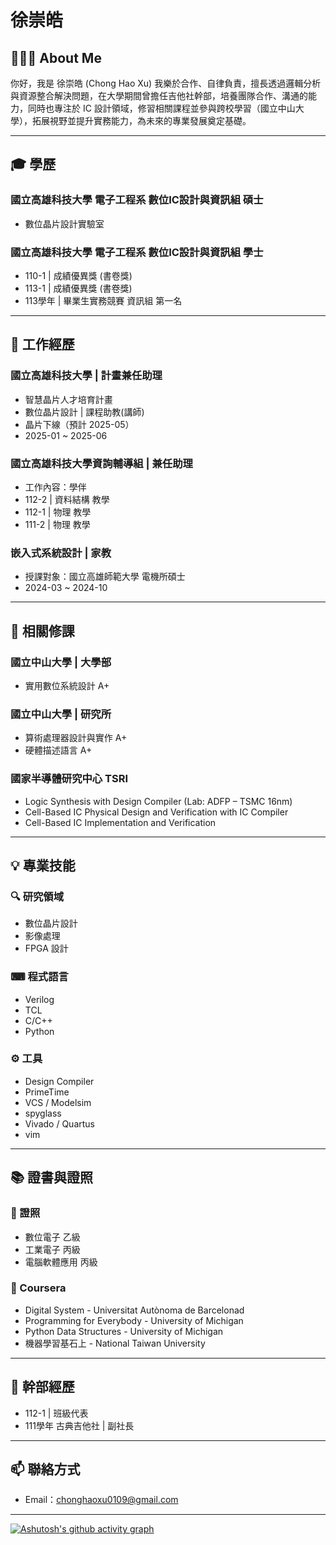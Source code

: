 # 徐崇皓

## 👨🏻‍💻 About Me
你好，我是 徐崇皓 (Chong Hao Xu)
我樂於合作、自律負責，擅長透過邏輯分析與資源整合解決問題，在大學期間曾擔任吉他社幹部，培養團隊合作、溝通的能力，同時也專注於
IC 設計領域，修習相關課程並參與跨校學習（國立中山大學），拓展視野並提升實務能力，為未來的專業發展奠定基礎。

---

## 🎓 學歷
### 國立高雄科技大學 電子工程系 數位IC設計與資訊組 碩士
- 數位晶片設計實驗室
### 國立高雄科技大學 電子工程系 數位IC設計與資訊組 學士
- 110-1 | 成績優異獎 (書卷獎)
- 113-1 | 成績優異獎 (書卷獎)
- 113學年 | 畢業生實務競賽 資訊組 第一名
---


## 💼 工作經歷
### 國立高雄科技大學 | 計畫兼任助理
- 智慧晶片人才培育計畫
- 數位晶片設計 | 課程助教(講師)
- 晶片下線（預計 2025-05）
- 2025-01 ~ 2025-06
### 國立高雄科技大學資詢輔導組 | 兼任助理
- 工作內容：學伴
- 112-2 | 資料結構 教學
- 112-1 |  物理 教學
- 111-2 |  物理 教學
### 嵌入式系統設計 | 家教
- 授課對象：國立高雄師範大學 電機所碩士
- 2024-03 ~ 2024-10
---


## 📖 相關修課
### 國立中山大學 | 大學部
- 實用數位系統設計 A+
### 國立中山大學 | 研究所
- 算術處理器設計與實作 A+
- 硬體描述語言 A+
### 國家半導體研究中心 TSRI
- Logic Synthesis with Design Compiler (Lab: ADFP – TSMC 16nm)
- Cell-Based IC Physical Design and Verification with IC Compiler
- Cell-Based IC Implementation and Verification
---


## 💡 專業技能
### 🔍 研究領域
- 數位晶片設計
- 影像處理
- FPGA 設計
### ⌨ 程式語言
- Verilog
- TCL
- C/C++
- Python
### ⚙️ 工具
- Design Compiler
- PrimeTime
- VCS / Modelsim
- spyglass
- Vivado / Quartus
- vim
---


## 📚 證書與證照
### 🪪 證照
- 數位電子 乙級 
- 工業電子 丙級
- 電腦軟體應用 丙級
### 📖 Coursera
- Digital System - Universitat Autònoma de Barcelonad
- Programming for Everybody - University of Michigan
- Python Data Structures - University of Michigan
- 機器學習基石上 - National Taiwan University
---

## 📜 幹部經歷
- 112-1 | 班級代表
- 111學年 古典吉他社 | 副社長
---

## 📫 聯絡方式
- Email：chonghaoxu0109@gmail.com
---

[![Ashutosh's github activity graph](https://github-readme-activity-graph.vercel.app/graph?username=Chonghao0109&theme=github-compact)](https://github.com/ashutosh00710/github-readme-activity-graph) 